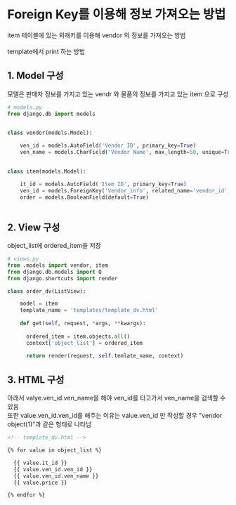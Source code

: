 <h1>Foreign Key를 이용해 정보 가져오는 방법</h1>
<p>
  item 테이블에 있는 외래키를 이용해 vendor 의 정보를 가져오는 방법<br><br>
  template에서 print 하는 방법
</p>

<h2>1. Model 구성</h2>
<p>
  모델은 판매자 정보를 가지고 있는 vendr 와 물품의 정보를 가지고 있는 item 으로 구성
</p>

```python
# models.py
from django.db import models


class vendor(models.Model):
    
    ven_id = models.AutoField('Vendor ID', primary_key=True)
    ven_name = models.CharField('Vendor Name', max_length=50, unique=True)
    

class item(models.Model):

    it_id = models.AutoField('Item ID', primary_key=True)
    ven_id = models.ForeignKey('Vendor_info', related_name='vendor_id', on_delete=models.PROTECT, db_column='ven_id')
    order = models.BooleanField(default=True)
    
```

<h2>2. View 구성</h2>
<p>
  object_list에 ordered_item을 저장
</p>

```python
# views.py
from .models import vendor, item
from django.db.models import Q
from django.shortcuts import render

class order_dv(ListView):

    model = item
    template_name = 'templates/template_dv.html'
    
    def get(self, request, *args, **kwargs):
        
      ordered_item = item.objects.all()
      context['object_list'] = ordered_item
      
      return render(request, self.temlate_name, context)
```

<h2>3. HTML 구성</h2>
<p>
  아래서 valye.ven_id.ven_name을 해야 ven_id를 타고가서 ven_name을 검색할 수 있음<br>
  또한 value.ven_id.ven_id를 해주는 이유는 value.ven_id 만 작성할 경우 "vendor object(1)"과 같은 형태로 나타남
</p>

```html
<!-- template_dv.html -->

{% for value in object_list %}

  {{ value.it_id }}
  {{ value.ven_id.ven_id }}
  {{ value.ven_id.ven_name }}
  {{ value.price }}

{% endfor %}
```

